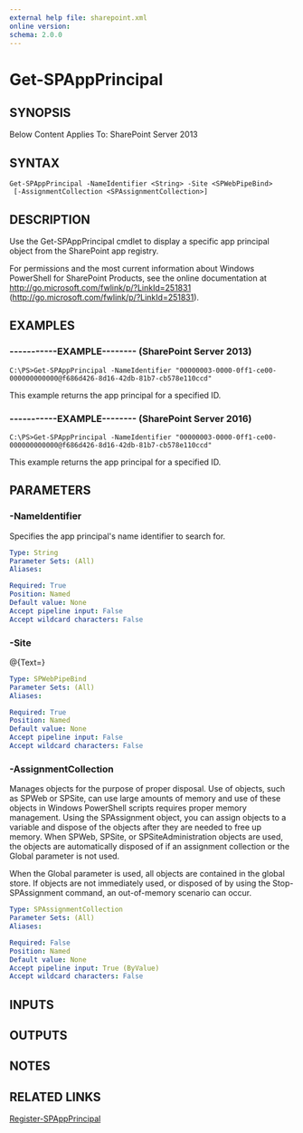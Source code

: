 ```yaml
---
external help file: sharepoint.xml
online version: 
schema: 2.0.0
---
```


# Get-SPAppPrincipal

## SYNOPSIS
Below Content Applies To: SharePoint Server 2013

## SYNTAX

```
Get-SPAppPrincipal -NameIdentifier <String> -Site <SPWebPipeBind>
 [-AssignmentCollection <SPAssignmentCollection>]
```

## DESCRIPTION
Use the Get-SPAppPrincipal cmdlet to display a specific app principal object from the SharePoint app registry.

For permissions and the most current information about Windows PowerShell for SharePoint Products, see the online documentation at http://go.microsoft.com/fwlink/p/?LinkId=251831 (http://go.microsoft.com/fwlink/p/?LinkId=251831).

## EXAMPLES

### -----------EXAMPLE-------- (SharePoint Server 2013)
```
C:\PS>Get-SPAppPrincipal -NameIdentifier "00000003-0000-0ff1-ce00-000000000000@f686d426-8d16-42db-81b7-cb578e110ccd"
```

This example returns the app principal for a specified ID.

### -----------EXAMPLE-------- (SharePoint Server 2016)
```
C:\PS>Get-SPAppPrincipal -NameIdentifier "00000003-0000-0ff1-ce00-000000000000@f686d426-8d16-42db-81b7-cb578e110ccd"
```

This example returns the app principal for a specified ID.

## PARAMETERS

### -NameIdentifier
Specifies the app principal's name identifier to search for.

```yaml
Type: String
Parameter Sets: (All)
Aliases: 

Required: True
Position: Named
Default value: None
Accept pipeline input: False
Accept wildcard characters: False
```

### -Site
@{Text=}

```yaml
Type: SPWebPipeBind
Parameter Sets: (All)
Aliases: 

Required: True
Position: Named
Default value: None
Accept pipeline input: False
Accept wildcard characters: False
```

### -AssignmentCollection
Manages objects for the purpose of proper disposal.
Use of objects, such as SPWeb or SPSite, can use large amounts of memory and use of these objects in Windows PowerShell scripts requires proper memory management.
Using the SPAssignment object, you can assign objects to a variable and dispose of the objects after they are needed to free up memory.
When SPWeb, SPSite, or SPSiteAdministration objects are used, the objects are automatically disposed of if an assignment collection or the Global parameter is not used.

When the Global parameter is used, all objects are contained in the global store.
If objects are not immediately used, or disposed of by using the Stop-SPAssignment command, an out-of-memory scenario can occur.

```yaml
Type: SPAssignmentCollection
Parameter Sets: (All)
Aliases: 

Required: False
Position: Named
Default value: None
Accept pipeline input: True (ByValue)
Accept wildcard characters: False
```

## INPUTS

## OUTPUTS

## NOTES

## RELATED LINKS

[Register-SPAppPrincipal]()

